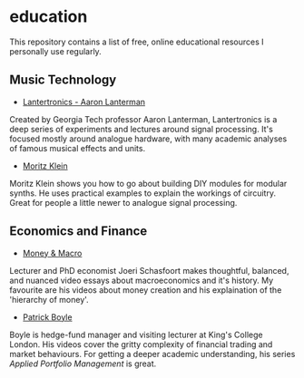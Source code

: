 # education

This repository contains a list of free, online educational resources I personally use regularly.

## Music Technology

* [Lantertronics - Aaron Lanterman](https://www.youtube.com/@Lantertronics)

Created by Georgia Tech professor Aaron Lanterman, Lantertronics is a deep series of experiments and lectures around signal processing. It's focused mostly around analogue hardware, with many academic analyses of famous musical effects and units.

* [Moritz Klein](https://www.youtube.com/@MoritzKlein0)

Moritz Klein shows you how to go about building DIY modules for modular synths. He uses practical examples to explain the workings of circuitry. Great for people a little newer to analogue signal processing.

## Economics and Finance

* [Money & Macro](https://www.youtube.com/@MoneyMacro)

Lecturer and PhD economist Joeri Schasfoort makes thoughtful, balanced, and nuanced video essays about macroeconomics and it's history. My favourite are his videos about money creation and his explaination of the 'hierarchy of money'.

* [Patrick Boyle](https://www.youtube.com/@PBoyle/videos)

Boyle is hedge-fund manager and visiting lecturer at King's College London. His videos cover the gritty complexity of financial trading and market behaviours. For getting a deeper academic understanding, his series _Applied Portfolio Management_ is great.
